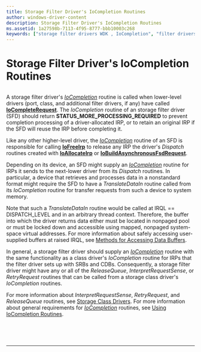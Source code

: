 ```yaml
---
title: Storage Filter Driver's IoCompletion Routines
author: windows-driver-content
description: Storage Filter Driver's IoCompletion Routines
ms.assetid: 1a27598b-7113-4f95-8777-bbb10003c268
keywords: ["storage filter drivers WDK , IoCompletion", "filter drivers WDK storage , IoCompletion", "SFD WDK storage , IoCompletion", "IoCompletion"]
---
```


# Storage Filter Driver's IoCompletion Routines


## <span id="ddk_storage_filter_drivers_iocompletion_routines_kg"></span><span id="DDK_STORAGE_FILTER_DRIVERS_IOCOMPLETION_ROUTINES_KG"></span>


A storage filter driver's [*IoCompletion*](https://msdn.microsoft.com/library/windows/hardware/ff548354) routine is called when lower-level drivers (port, class, and additional filter drivers, if any) have called [**IoCompleteRequest**](https://msdn.microsoft.com/library/windows/hardware/ff548343). The *IoCompletion* routine of an storage filter driver (SFD) should return **STATUS\_MORE\_PROCESSING\_REQUIRED** to prevent completion processing of a driver-allocated IRP, or to retain an original IRP if the SFD will reuse the IRP before completing it.

Like any other higher-level driver, the [*IoCompletion*](https://msdn.microsoft.com/library/windows/hardware/ff548354) routine of an SFD is responsible for calling [**IoFreeIrp**](https://msdn.microsoft.com/library/windows/hardware/ff549113) to release any IRP the driver's *Dispatch* routines created with [**IoAllocateIrp**](https://msdn.microsoft.com/library/windows/hardware/ff548257) or [**IoBuildAsynchronousFsdRequest**](https://msdn.microsoft.com/library/windows/hardware/ff548310).

Depending on its device, an SFD might supply an [*IoCompletion*](https://msdn.microsoft.com/library/windows/hardware/ff548354) routine for IRPs it sends to the next-lower driver from its *Dispatch* routines. In particular, a device that retrieves and processes data in a nonstandard format might require the SFD to have a *TranslateDataIn* routine called from its *IoCompletion* routine for transfer requests from such a device to system memory.

Note that such a *TranslateDataIn* routine would be called at IRQL == DISPATCH\_LEVEL and in an arbitrary thread context. Therefore, the buffer into which the driver returns data either must be located in nonpaged pool or must be locked down and accessible using mapped, nonpaged system-space virtual addresses. For more information about safely accessing user-supplied buffers at raised IRQL, see [Methods for Accessing Data Buffers](https://msdn.microsoft.com/library/windows/hardware/ff554436).

In general, a storage filter driver should supply an [*IoCompletion*](https://msdn.microsoft.com/library/windows/hardware/ff548354) routine with the same functionality as a class driver's *IoCompletion* routine for IRPs that the filter driver sets up with SRBs and CDBs. Consequently, a storage filter driver might have any or all of the *ReleaseQueue*, *InterpretRequestSense*, or *RetryRequest* routines that can be called from a storage class driver's *IoCompletion* routines.

For more information about *InterpretRequestSense*, *RetryRequest*, and *ReleaseQueue* routines, see [Storage Class Drivers](storage-class-drivers.md). For more information about general requirements for [*IoCompletion*](https://msdn.microsoft.com/library/windows/hardware/ff548354) routines, see [Using IoCompletion Routines](https://msdn.microsoft.com/library/windows/hardware/ff565398).

 

 


--------------------


